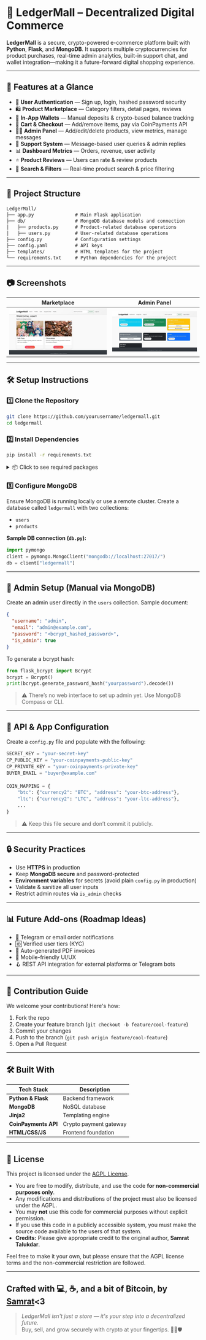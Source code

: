 # 🧾 LedgerMall – Decentralized Digital Commerce

**LedgerMall** is a secure, crypto-powered e-commerce platform built with **Python**, **Flask**, and **MongoDB**. It supports multiple cryptocurrencies for product purchases, real-time admin analytics, built-in support chat, and wallet integration—making it a future-forward digital shopping experience.

---

## 🚀 Features at a Glance

- 🔐 **User Authentication** — Sign up, login, hashed password security  
- 🛍️ **Product Marketplace** — Category filters, detail pages, reviews  
- 💼 **In-App Wallets** — Manual deposits & crypto-based balance tracking  
- 🧾 **Cart & Checkout** — Add/remove items, pay via CoinPayments API  
- 🧑‍💼 **Admin Panel** — Add/edit/delete products, view metrics, manage messages  
- 💬 **Support System** — Message-based user queries & admin replies  
- 📊 **Dashboard Metrics** — Orders, revenue, user activity  
- ⭐ **Product Reviews** — Users can rate & review products  
- 🔎 **Search & Filters** — Real-time product search & price filtering

---

## 📁 Project Structure

```
LedgerMall/
├── app.py               # Main Flask application
├── db/                  # MongoDB database models and connection
│   ├── products.py      # Product-related database operations
│   ├── users.py         # User-related database operations
├── config.py            # Configuration settings 
├── config.yaml          # API keys
├── templates/           # HTML templates for the project
└── requirements.txt     # Python dependencies for the project
```

---

## 📷 Screenshots

| Marketplace | Admin Panel |
|-------------|-------------|
| ![Marketplace Screenshot](./assets/marketplace.jpg) | ![Admin Panel Screenshot](./assets/admin.jpg) |

---

## 🛠️ Setup Instructions

### 1️⃣ Clone the Repository

```bash
git clone https://github.com/yourusername/ledgermall.git
cd ledgermall
```

### 2️⃣ Install Dependencies

```bash
pip install -r requirements.txt
```

<details>
<summary>📦 Click to see required packages</summary>

```txt
Flask
flask-login
flask-bcrypt
pymongo
pycoinpayments
```

</details>

### 3️⃣ Configure MongoDB

Ensure MongoDB is running locally or use a remote cluster. Create a database called `ledgermall` with two collections:

- `users`
- `products`

**Sample DB connection (`db.py`):**

```python
import pymongo
client = pymongo.MongoClient("mongodb://localhost:27017/")
db = client["ledgermall"]
```

---

## 👑 Admin Setup (Manual via MongoDB)

Create an admin user directly in the `users` collection. Sample document:

```json
{
  "username": "admin",
  "email": "admin@example.com",
  "password": "<bcrypt_hashed_password>",
  "is_admin": true
}
```

To generate a bcrypt hash:

```python
from flask_bcrypt import Bcrypt
bcrypt = Bcrypt()
print(bcrypt.generate_password_hash("yourpassword").decode())
```

> ⚠️ There’s no web interface to set up admin yet. Use MongoDB Compass or CLI.

---

## 🔐 API & App Configuration

Create a `config.py` file and populate with the following:

```python
SECRET_KEY = "your-secret-key"
CP_PUBLIC_KEY = "your-coinpayments-public-key"
CP_PRIVATE_KEY = "your-coinpayments-private-key"
BUYER_EMAIL = "buyer@example.com"

COIN_MAPPING = {
    "btc": {"currency2": "BTC", "address": "your-btc-address"},
    "ltc": {"currency2": "LTC", "address": "your-ltc-address"},
    ...
}
```

> ⚠️ Keep this file secure and don’t commit it publicly.

---

## 🔒 Security Practices

- Use **HTTPS** in production  
- Keep **MongoDB secure** and password-protected  
- **Environment variables** for secrets (avoid plain `config.py` in production)  
- Validate & sanitize all user inputs  
- Restrict admin routes via `is_admin` checks

---

## 📊 Future Add-ons (Roadmap Ideas)

- 📨 Telegram or email order notifications  
- 🆔 Verified user tiers (KYC)  
- 🧾 Auto-generated PDF invoices  
- 📱 Mobile-friendly UI/UX  
- 🪝 REST API integration for external platforms or Telegram bots

---

## 🤝 Contribution Guide

We welcome your contributions! Here's how:

1. Fork the repo  
2. Create your feature branch (`git checkout -b feature/cool-feature`)  
3. Commit your changes  
4. Push to the branch (`git push origin feature/cool-feature`)  
5. Open a Pull Request

---

## 🛠 Built With

| Tech Stack | Description |
|------------|-------------|
| **Python & Flask** | Backend framework |
| **MongoDB** | NoSQL database |
| **Jinja2** | Templating engine |
| **CoinPayments API** | Crypto payment gateway |
| **HTML/CSS/JS** | Frontend foundation |

---

## 📄 License

This project is licensed under the [AGPL License](LICENSE).

- You are free to modify, distribute, and use the code **for non-commercial purposes only**.
- Any modifications and distributions of the project must also be licensed under the AGPL.
- You may **not** use this code for commercial purposes without explicit permission.
- If you use this code in a publicly accessible system, you must make the source code available to the users of that system.
- **Credits:** Please give appropriate credit to the original author, **Samrat Talukdar**.

Feel free to make it your own, but please ensure that the AGPL license terms and the non-commercial restriction are followed.

---

## Crafted with 💻, ☕, and a bit of ₿itcoin, by [Samrat](github.com/ogsamrat)<3  
> _LedgerMall isn't just a store — it's your step into a decentralized future._  
> Buy, sell, and grow securely with crypto at your fingertips. 🛒💸🛡️
